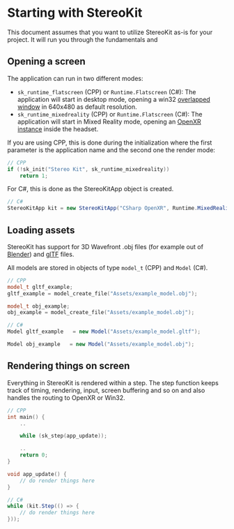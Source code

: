# Starting with StereoKit

This document assumes that you want to utilize StereoKit as-is for your project. It will run you through the fundamentals and 


## Opening a screen

The application can run in two different modes:

- `sk_runtime_flatscreen` (CPP) or `Runtime.Flatscreen` (C#): The application will start in desktop mode, opening a win32 [overlapped window](https://docs.microsoft.com/en-us/windows/win32/winmsg/window-styles) in 640x480 as default resolution.
- `sk_runtime_mixedreality` (CPP) or `Runtime.Flatscreen` (C#): The application will start in Mixed Reality mode, opening an [OpenXR instance](https://www.khronos.org/registry/OpenXR/specs/0.90/man/html/xrCreateInstance.html) inside the headset.

If you are using CPP, this is done during the initialization where the first parameter is the application name and the second one the render mode:

```cpp
// CPP
if (!sk_init("Stereo Kit", sk_runtime_mixedreality))
	return 1;
```

For C#, this is done as the StereoKitApp object is created.

```csharp
// C#
StereoKitApp kit = new StereoKitApp("CSharp OpenXR", Runtime.MixedReality);
```


## Loading assets

StereoKit has support for 3D Wavefront .obj files (for example out of [Blender](https://docs.blender.org/manual/en/dev/addons/io_scene_obj.html?highlight=obj)) and [glTF](https://www.khronos.org/gltf/) files.

All models are stored in objects of type `model_t` (CPP) and `Model` (C#).

```cpp
// CPP
model_t gltf_example;
gltf_example = model_create_file("Assets/example_model.obj");

model_t obj_example;
obj_example = model_create_file("Assets/example_model.obj");
```

```csharp
// C#
Model gltf_example   = new Model("Assets/example_model.gltf");

Model obj_example   = new Model("Assets/example_model.obj");
```


## Rendering things on screen

Everything in StereoKit is rendered within a step. The step function keeps track of timing, rendering, input, screen buffering and so on and also handles the routing to OpenXR or Win32.

```cpp
// CPP
int main() {
	..

	while (sk_step(app_update));

	..
	return 0;
}

void app_update() {
	// do render things here
}
```


```csharp
// C#
while (kit.Step(() => {
	// do render things here
}));
```